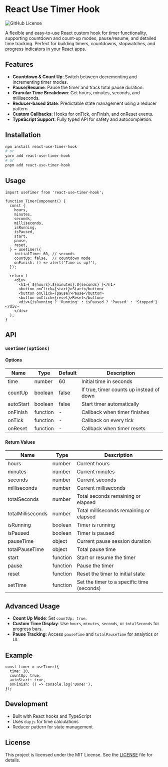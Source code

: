 # React Use Timer Hook
![GitHub License](https://img.shields.io/github/license/migudevelop/react-use-timer-hook)

A flexible and easy-to-use React custom hook for timer functionality, supporting countdown and count-up modes, pause/resume, and detailed time tracking. Perfect for building timers, countdowns, stopwatches, and progress indicators in your React apps.

## Features

- **Countdown & Count Up**: Switch between decrementing and incrementing timer modes.
- **Pause/Resume**: Pause the timer and track total pause duration.
- **Granular Time Breakdown**: Get hours, minutes, seconds, and milliseconds.
- **Reducer-based State**: Predictable state management using a reducer pattern.
- **Custom Callbacks**: Hooks for onTick, onFinish, and onReset events.
- **TypeScript Support**: Fully typed API for safety and autocompletion.

## Installation

```bash
npm install react-use-timer-hook
# or
yarn add react-use-timer-hook
# or
pnpm add react-use-timer-hook
```

## Usage

```tsx
import useTimer from 'react-use-timer-hook';

function TimerComponent() {
  const {
    hours,
    minutes,
    seconds,
    milliseconds,
    isRunning,
    isPaused,
    start,
    pause,
    reset,
  } = useTimer({
    initialTime: 60, // seconds
    countUp: false,  // countdown mode
    onFinish: () => alert('Time is up!'),
  });

  return (
    <div>
      <h1>{`${hours}:${minutes}:${seconds}`}</h1>
      <button onClick={start}>Start</button>
      <button onClick={pause}>Pause</button>
      <button onClick={reset}>Reset</button>
      <div>{isRunning ? 'Running' : isPaused ? 'Paused' : 'Stopped'}</div>
    </div>
  );
}
```

## API

### `useTimer(options)`

#### Options

| Name         | Type      | Default | Description                                      |
|--------------|-----------|---------|--------------------------------------------------|
| time  | number    | 60      | Initial time in seconds                          |
| countUp      | boolean   | false   | If true, timer counts up instead of down         |
| autoStart    | boolean   | false   | Start timer automatically                        |
| onFinish     | function  | -       | Callback when timer finishes                     |
| onTick       | function  | -       | Callback on every tick                           |
| onReset      | function  | -       | Callback when timer resets                       |

#### Return Values

| Name              | Type     | Description                                 |
|-------------------|----------|---------------------------------------------|
| hours             | number   | Current hours                               |
| minutes           | number   | Current minutes                             |
| seconds           | number   | Current seconds                             |
| milliseconds      | number   | Current milliseconds                        |
| totalSeconds      | number   | Total seconds remaining or elapsed          |
| totalMilliseconds | number   | Total milliseconds remaining or elapsed     |
| isRunning         | boolean  | Timer is running                            |
| isPaused          | boolean  | Timer is paused                             |
| pauseTime         | object   | Current pause session duration    |
| totalPauseTime    | object   | Total pause time             |
| start             | function | Start or resume the timer                   |
| pause             | function | Pause the timer                             |
| reset             | function | Reset the timer to initial state            |
| setTime           | function | Set the timer to a specific time (seconds)  |

## Advanced Usage

- **Count Up Mode**: Set `countUp: true`.
- **Custom Time Display**: Use `hours`, `minutes`, `seconds`, or `totalSeconds` for progress bars.
- **Pause Tracking**: Access `pauseTime` and `totalPauseTime` for analytics or UI.

## Example

```tsx
const timer = useTimer({
  time: 20,
  countUp: true,
  autoStart: true,
  onFinish: () => console.log('Done!'),
});
```

## Development

- Built with React hooks and TypeScript
- Uses `dayjs` for time calculations
- Reducer pattern for state management

## License

This project is licensed under the MIT License. See the [LICENSE](https://github.com/migudevelop/react-use-timer-hook/blob/main/LICENSE) file for details.
